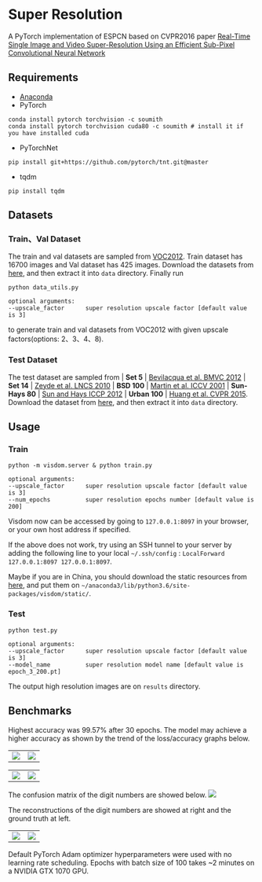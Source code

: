 # Super Resolution
A PyTorch implementation of ESPCN based on CVPR2016 paper [Real-Time Single Image and Video Super-Resolution Using an Efficient Sub-Pixel Convolutional Neural Network](https://arxiv.org/abs/1609.05158)

## Requirements
- [Anaconda](https://www.anaconda.com/download/)
- PyTorch
```
conda install pytorch torchvision -c soumith
conda install pytorch torchvision cuda80 -c soumith # install it if you have installed cuda
```
- PyTorchNet
```
pip install git+https://github.com/pytorch/tnt.git@master
```
- tqdm
```
pip install tqdm
```

## Datasets

### Train、Val Dataset
The train and val datasets are sampled from [VOC2012](http://cvlab.postech.ac.kr/~mooyeol/pascal_voc_2012/).
Train dataset has 16700 images and Val dataset has 425 images.
Download the datasets from [here](https://pan.baidu.com/s/1c17nfeo), and then extract it into `data` directory. Finally run
```
python data_utils.py

optional arguments:
--upscale_factor      super resolution upscale factor [default value is 3]
```
to generate train and val datasets from VOC2012 with given upscale factors(options: 2、3、4、8).

### Test Dataset
The test dataset are sampled from 
| **Set 5** |  [Bevilacqua et al. BMVC 2012](http://people.rennes.inria.fr/Aline.Roumy/results/SR_BMVC12.html)
| **Set 14** |  [Zeyde et al. LNCS 2010](https://sites.google.com/site/romanzeyde/research-interests)
| **BSD 100** | [Martin et al. ICCV 2001](https://www.eecs.berkeley.edu/Research/Projects/CS/vision/bsds/)
| **Sun-Hays 80** | [Sun and Hays ICCP 2012](http://cs.brown.edu/~lbsun/SRproj2012/SR_iccp2012.html)
| **Urban 100** | [Huang et al. CVPR 2015](https://sites.google.com/site/jbhuang0604/publications/struct_sr).
Download the dataset from [here](https://pan.baidu.com/s/1nuGyn8l), and then extract it into `data` directory.

## Usage

### Train

```
python -m visdom.server & python train.py

optional arguments:
--upscale_factor      super resolution upscale factor [default value is 3]
--num_epochs          super resolution epochs number [default value is 200]
```
Visdom now can be accessed by going to `127.0.0.1:8097` in your browser, or your own host address if specified.

If the above does not work, try using an SSH tunnel to your server by adding the following line to your local `~/.ssh/config` :
`LocalForward 127.0.0.1:8097 127.0.0.1:8097`.

Maybe if you are in China, you should download the static resources from [here](https://pan.baidu.com/s/1hr80UbU), and
put them on `~/anaconda3/lib/python3.6/site-packages/visdom/static/`.

### Test
```
python test.py

optional arguments:
--upscale_factor      super resolution upscale factor [default value is 3]
--model_name          super resolution model name [default value is epoch_3_200.pt]
```
The output high resolution images are on `results` directory.

## Benchmarks
Highest accuracy was 99.57% after 30 epochs. The model may achieve a higher accuracy as shown by the trend of the loss/accuracy graphs below.
<table>
  <tr>
    <td>
     <img src="results/train_loss.png"/>
    </td>
    <td>
     <img src="results/test_loss.png"/>
    </td>
  </tr>
</table>
<table>
  <tr>
    <td>
     <img src="results/train_acc.png"/>
    </td>
    <td>
     <img src="results/test_acc.png"/>
    </td>
  </tr>
</table>

The confusion matrix of the digit numbers are showed below.
<img src="results/confusion_matrix.png"/>

The reconstructions of the digit numbers are showed at right and the ground truth at left.
<table>
  <tr>
    <td>
     <img src="results/ground_truth.jpg"/>
    </td>
    <td>
     <img src="results/reconstruction.jpg"/>
    </td>
  </tr>
</table>

Default PyTorch Adam optimizer hyperparameters were used with no learning rate scheduling. Epochs with batch size of 100 takes ~2 minutes on a NVIDIA GTX 1070 GPU. 

